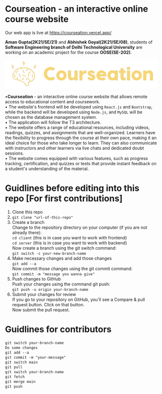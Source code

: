 # Courseation - an interactive online course website
Our web app is live at https://courseation.vercel.app/


<strong>Aman Gupta(2K21/SE/21)</strong> and <strong>Abhishek Goyal(2K21/SE/08)</strong>, students of <strong>Software Engineering branch of Delhi Technological University</strong> are working on an academic project for the course <strong>OOSE(SE-202)</strong>.

<img alt="courseation-logo" src="client/public/images/logo-without-bg.png">

•<strong>Courseation</strong> - an interactive online course website that allows remote access to educational content and coursework.\
• The website's frontend will be developed using `React.js` and `Bootstrap`, while the backend will be developed using `Node.js`, and `MySQL` will be chosen as the database management system.\
• The application will follow the T3 architecture.\
• The website offers a range of educational resources, including videos, readings, quizzes, and assignments that are well-organized. Learners have the flexibility to progress through the course at their own pace, making it an ideal choice for those who take longer to learn. They can also communicate with instructors and other learners via live chats and dedicated doubt sessions.\
• The website comes equipped with various features, such as progress tracking, certification, and quizzes or tests that provide instant feedback on a student's understanding of the material.

# Guidlines before editing into this repo [For first contributions]
1. Clone this repo
2. `git clone "url-of-this-repo"`
3. Create a branch\
    Change to the repository directory on your computer (if you are not already there):\
    `cd client` (this is in case you want to work with frontend)\
    `cd server` (this is in case you want to work with backend)\
    Now create a branch using the git switch command:\
    `git switch -c your-new-branch-name`
4. Make necessary changes and add those changes\
    `git add --a`\
    Now commit those changes using the git commit command:\
    `git commit -m "message you wanna give"`
5. Push changes to GitHub\
    Push your changes using the command git push:\
    `git push -u origin your-branch-name`
6. Submit your changes for review\
    If you go to your repository on GitHub, you'll see a Compare & pull request button. Click on that button.\
    Now submit the pull request.

# Guidlines for contributors

```
git switch your-branch-name
Do some changes
git add --a
git commit -m "your-message"
git switch main
git pull
git switch your-branch-name
git fetch
git merge main
git push
```

